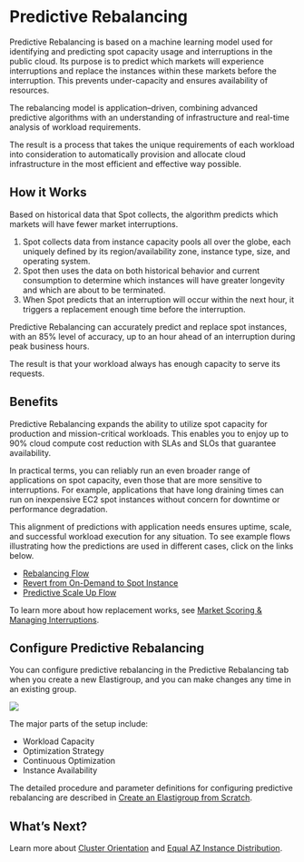 # Predictive Rebalancing

Predictive Rebalancing is based on a machine learning model used for identifying and predicting spot capacity usage and interruptions in the public cloud. Its purpose is to predict which markets will experience interruptions and replace the instances within these markets before the interruption. This prevents under-capacity and ensures availability of resources.

The rebalancing model is application–driven, combining advanced predictive algorithms with an understanding of infrastructure and real-time analysis of workload requirements.

The result is a process that takes the unique requirements of each workload into consideration to automatically provision and allocate cloud infrastructure in the most efficient and effective way possible.

## How it Works

Based on historical data that Spot collects, the algorithm predicts which markets will have fewer market interruptions.

1. Spot collects data from instance capacity pools all over the globe, each uniquely defined by its region/availability zone, instance type, size, and operating system.
2. Spot then uses the data on both historical behavior and current consumption to determine which instances will have greater longevity and which are about to be terminated.
3. When Spot predicts that an interruption will occur within the next hour, it triggers a replacement enough time before the interruption.

Predictive Rebalancing can accurately predict and replace spot instances, with an 85% level of accuracy, up to an hour ahead of an interruption during peak business hours.

The result is that your workload always has enough capacity to serve its requests.

## Benefits

Predictive Rebalancing expands the ability to utilize spot capacity for production and mission-critical workloads. This enables you to enjoy up to 90% cloud compute cost reduction with SLAs and SLOs that guarantee availability.

In practical terms, you can reliably run an even broader range of applications on spot capacity, even those that are more sensitive to interruptions. For example, applications that have long draining times can run on inexpensive EC2 spot instances without concern for downtime or performance degradation.

This alignment of predictions with application needs ensures uptime, scale, and successful workload execution for any situation. To see example flows illustrating how the predictions are used in different cases, click on the links below.

- [Rebalancing Flow](elastigroup/features/core-features/diagram-rebalancing-flow.md)
- [Revert from On-Demand to Spot Instance](elastigroup/features/core-features/diagram-revert-from-on-demand-to-spot-instance.md)
- [Predictive Scale Up Flow](elastigroup/features/core-features/diagram-predictive-scale-up-flow.md)

To learn more about how replacement works, see [Market Scoring & Managing Interruptions](elastigroup/features/core-features/market-scoring-managing-interruptions.md).

## Configure Predictive Rebalancing

You can configure predictive rebalancing in the Predictive Rebalancing tab when you create a new Elastigroup, and you can make changes any time in an existing group.

<img src="/elastigroup/_media/corefeatures-predictive-rebalancing-01.png" />

The major parts of the setup include:

- Workload Capacity
- Optimization Strategy
- Continuous Optimization
- Instance Availability

The detailed procedure and parameter definitions for configuring predictive rebalancing are described in [Create an Elastigroup from Scratch](elastigroup/tutorials/elastigroup-tasks/create-an-elastigroup-from-scratch-a.md).

## What’s Next?

Learn more about [Cluster Orientation](elastigroup/features/core-features/cluster-orientation.md) and [Equal AZ Instance Distribution](elastigroup/features/core-features/equal-az-instance-distribution-orientation.md).
